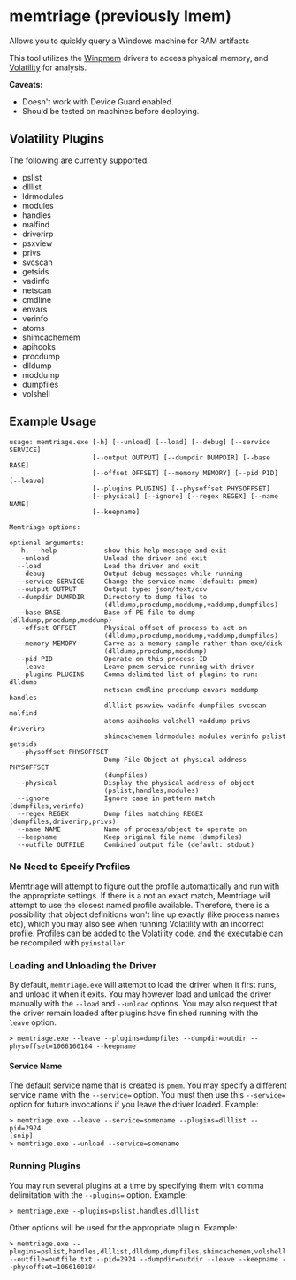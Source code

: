 # memtriage (previously lmem)
Allows you to quickly query a Windows machine for RAM artifacts

This tool utilizes the [Winpmem](https://github.com/google/rekall/tree/master/tools/pmem/resources/winpmem) drivers to access physical memory, and [Volatility](https://github.com/volatilityfoundation/volatility) for analysis.

**Caveats:**
* Doesn't work with Device Guard enabled.
* Should be tested on machines before deploying.

## Volatility Plugins

The following are currently supported:

* pslist
* dlllist
* ldrmodules
* modules
* handles
* malfind
* driverirp
* psxview
* privs
* svcscan
* getsids
* vadinfo
* netscan
* cmdline
* envars
* verinfo
* atoms
* shimcachemem
* apihooks
* procdump
* dlldump
* moddump
* dumpfiles
* volshell

## Example Usage

```
usage: memtriage.exe [-h] [--unload] [--load] [--debug] [--service SERVICE]
                     [--output OUTPUT] [--dumpdir DUMPDIR] [--base BASE]
                     [--offset OFFSET] [--memory MEMORY] [--pid PID] [--leave]
                     [--plugins PLUGINS] [--physoffset PHYSOFFSET]
                     [--physical] [--ignore] [--regex REGEX] [--name NAME]
                     [--keepname]

Memtriage options:

optional arguments:
  -h, --help            show this help message and exit
  --unload              Unload the driver and exit
  --load                Load the driver and exit
  --debug               Output debug messages while running
  --service SERVICE     Change the service name (default: pmem)
  --output OUTPUT       Output type: json/text/csv
  --dumpdir DUMPDIR     Directory to dump files to
                        (dlldump,procdump,moddump,vaddump,dumpfiles)
  --base BASE           Base of PE file to dump (dlldump,procdump,moddump)
  --offset OFFSET       Physical offset of process to act on
                        (dlldump,procdump,moddump,vaddump,dumpfiles)
  --memory MEMORY       Carve as a memory sample rather than exe/disk
                        (dlldump,procdump,moddump)
  --pid PID             Operate on this process ID
  --leave               Leave pmem service running with driver
  --plugins PLUGINS     Comma delimited list of plugins to run: dlldump
                        netscan cmdline procdump envars moddump handles
                        dlllist psxview vadinfo dumpfiles svcscan malfind
                        atoms apihooks volshell vaddump privs driverirp
                        shimcachemem ldrmodules modules verinfo pslist getsids
  --physoffset PHYSOFFSET
                        Dump File Object at physical address PHYSOFFSET
                        (dumpfiles)
  --physical            Display the physical address of object
                        (pslist,handles,modules)
  --ignore              Ignore case in pattern match (dumpfiles,verinfo)
  --regex REGEX         Dump files matching REGEX (dumpfiles,driverirp,privs)
  --name NAME           Name of process/object to operate on
  --keepname            Keep original file name (dumpfiles)
  --outfile OUTFILE     Combined output file (default: stdout)
```

### No Need to Specify Profiles

Memtriage will attempt to figure out the profile automattically and run with the appropriate settings.  If there is a not an exact match, Memtriage will attempt to use the closest named profile available.  Therefore, there is a possibility that object definitions won't line up exactly (like process names etc), which you may also see when running Volatility with an incorrect profile.  Profiles can be added to the Volatility code, and the executable can be recompiled with `pyinstaller`.
  
### Loading and Unloading the Driver
  
By default, `memtriage.exe` will attempt to load the driver when it first runs, and unload it when it exits.  You may however load and unload the driver manually with the `--load` and `--unload` options.  You may also request that the driver remain loaded after plugins have finished running with the `--leave` option.
  
```
> memtriage.exe --leave --plugins=dumpfiles --dumpdir=outdir --physoffset=1066160184 --keepname 
```

#### Service Name

The default service name that is created is `pmem`.  You may specify a different service name with the `--service=` option.  You must then use this `--service=` option for future invocations if you leave the driver loaded.  Example:

```
> memtriage.exe --leave --service=somename --plugins=dlllist --pid=2924
[snip]
> memtriage.exe --unload --service=somename 
```

### Running Plugins

You may run several plugins at a time by specifying them with comma delimitation with the `--plugins=` option.  Example:

```
> memtriage.exe --plugins=pslist,handles,dlllist 
```

Other options will be used for the appropriate plugin.  Example:

```
> memtriage.exe --plugins=pslist,handles,dlllist,dlldump,dumpfiles,shimcachemem,volshell --outfile=outfile.txt --pid=2924 --dumpdir=outdir --leave --keepname --physoffset=1066160184
```
